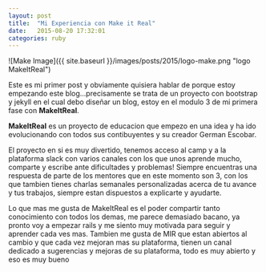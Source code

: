 ```yaml
---
layout: post
title:  "Mi Experiencia con Make it Real"
date:   2015-08-20 17:32:01
categories: ruby
---
```


![Make Image]({{ site.baseurl }}/images/posts/2015/logo-make.png "logo MakeItReal")

Este es mi primer post y obviamente quisiera hablar de porque estoy empezando este blog...precisamente se trata de un proyecto con bootstrap y jekyll en el cual debo diseñar un blog, estoy en el modulo 3 de mi primera fase con **MakeItReal**.

**MakeItReal** es un proyecto de educacion que empezo en una idea y ha ido evolucionando con todos sus contibuyentes y su creador German Escobar.

El proyecto en si es muy divertido, tenemos acceso al camp y a la plataforma slack con varios canales con los que unos aprende mucho, comparte y escribe ante dificultades y problemas! Siempre encuentras una respuesta de parte de los mentores que en este momento son 3, con los que tambien tienes charlas semanales personalizadas acerca de tu avance y tus trabajos, siempre estan dispuestos a explicarte y ayudarte.

Lo que mas me gusta de MakeItReal es el poder compartir tanto conocimiento con todos los demas, me parece demasiado bacano, ya pronto voy a empezar rails y me siento muy motivada para seguir y aprender cada ves mas. Tambien me gusta de MIR que estan abiertos al cambio y que cada vez mejoran mas su plataforma, tienen un canal dedicado a sugerencias y mejoras de su plataforma, todo es muy abierto y eso es muy bueno

